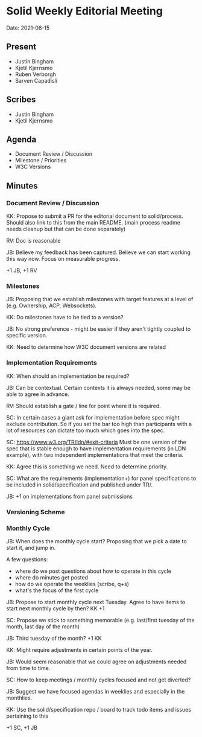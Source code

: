 # Solid Weekly Editorial Meeting
Date: 2021-06-15

## Present

- Justin Bingham
- Kjetil Kjernsmo
- Ruben Verborgh
- Sarven Capadisli

## Scribes

- Justin Bingham
- Kjetil Kjernsmo

## Agenda

- Document Review / Discussion
- Milestone / Priorities
- W3C Versions

## Minutes

### Document Review / Discussion

KK: Propose to submit a PR for the editorial document to solid/process. Should also link to this from the main README. (main process readme needs cleanup but that can be done separately)

RV: Doc is reasonable

JB: Believe my feedback has been captured. Believe we can start working this way now. Focus on measurable progress.

+1 JB, +1 RV

### Milestones

JB: Proposing that we establish milestones with target features at a level of (e.g. Ownership, ACP, Websockets).

KK: Do milestones have to be tied to a version?

JB: No strong preference - might be easier if they aren't tightly coupled to specific version.

KK: Need to determine how W3C document versions are related

### Implementation Requirements

KK: When should an implementation be required?

JB: Can be contextual. Certain contexts it is always needed, some may be able to agree in advance.

RV: Should establish a gate / line for point where it is required.

SC: In certain cases a giant ask for implementation before spec might exclude contribution. So if you set the bar too high than participants with a lot of resources can dictate too much which goes into the spec.

SC: https://www.w3.org/TR/ldn/#exit-criteria
Must be one version of the spec that is stable enough to have implementation requirements (in LDN example), with two independent implementations that meet the criteria.

KK: Agree this is something we need. Need to determine priority.

SC: What are the requirements (implementation+) for panel specifications to be included in solid/specification and published under TR/.

JB: +1 on implementations from panel submissions

### Versioning Scheme



### Monthly Cycle

JB: When does the monthly cycle start? Proposing that we pick a date to start it, and jump in.

A few questions:
- where do we post questions about how to operate in this cycle
- where do minutes get posted
- how do we operate the weeklies (scribe, q+s)
- what's the focus of the first cycle

JB: Propose to start monthly cycle next Tuesday. Agree to have items to start next monthly cycle by then? KK +1

SC: Propose we stick to something memorable (e.g. last/first tuesday of the month, last day of the month)

JB: Third tuesday of the month?  +1 KK

KK: Might require adjustments in certain points of the year.

JB: Would seem reasonable that we could agree on adjustments needed from time to time.

SC: How to keep meetings / monthly cycles focused and not get diverted?

JB: Suggest we have focused agendas in weeklies and especially in the monthlies.

KK: Use the solid/specification repo / board to track todo items and issues pertaining to this

+1 SC, +1 JB
